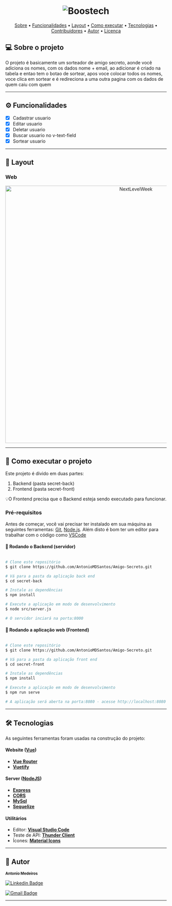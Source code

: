 <h1 align="center">
    <img alt="Boostech" title="#NextLevelWeek" src="https://user-images.githubusercontent.com/80727142/222713250-71d70510-3ee0-4f4a-9091-fb290b3de2d8.png" />
</h1>

<p align="center">
 <a href="#-sobre-o-projeto">Sobre</a> •
 <a href="#-funcionalidades">Funcionalidades</a> •
 <a href="#-layout">Layout</a> • 
 <a href="#-como-executar-o-projeto">Como executar</a> • 
 <a href="#-tecnologias">Tecnologias</a> • 
 <a href="#-contribuidores">Contribuidores</a> • 
 <a href="#-autor">Autor</a> • 
 <a href="#user-content--licença">Licença</a>
</p>


## 💻 Sobre o projeto

O projeto é basicamente um sorteador de amigo secreto, aonde você adiciona os nomes, com os dados nome + email, ao adicionar é criado na tabela e entao tem o botao de sortear, apos voce colocar todos os nomes, voce clica em sortear e é redireciona a uma outra pagina com os dados de quem caiu com quem

---

## ⚙️ Funcionalidades

- [x] Cadastrar usuario
- [x] Editar usuario
- [x] Deletar usuario
- [x] Buscar usuario no v-text-field
- [x] Sortear usuario 

---

## 🎨 Layout

### Web

<p align="center" style="display: flex; align-items: flex-start; justify-content: center;">
  <img alt="NextLevelWeek" title="#NextLevelWeek" src="https://user-images.githubusercontent.com/80727142/222730229-7705a42b-dd16-483d-b108-48c3a7ed0c5b.png" width="800px">
</p>

---

## 🚀 Como executar o projeto

Este projeto é divido em duas partes:
1. Backend (pasta secret-back) 
2. Frontend (pasta secret-front)

💡O Frontend precisa que o Backend esteja sendo executado para funcionar.

### Pré-requisitos

Antes de começar, você vai precisar ter instalado em sua máquina as seguintes ferramentas:
[Git](https://git-scm.com), [Node.js](https://nodejs.org/en/). 
Além disto é bom ter um editor para trabalhar com o código como [VSCode](https://code.visualstudio.com/)

#### 🎲 Rodando o Backend (servidor)

```bash

# Clone este repositório
$ git clone https://github.com/AntonioMDSantos/Amigo-Secreto.git

# Vá para a pasta da aplicação back end
$ cd secret-back

# Instale as dependências
$ npm install

# Execute a aplicação em modo de desenvolvimento
$ node src/server.js

# O servidor inciará na porta:8000

```

#### 🧭 Rodando a aplicação web (Frontend)

```bash

# Clone este repositório
$ git clone https://github.com/AntonioMDSantos/Amigo-Secreto.git

# Vá para a pasta da aplicação front end
$ cd secret-front

# Instale as dependências
$ npm install

# Execute a aplicação em modo de desenvolvimento
$ npm run serve

# A aplicação será aberta na porta:8080 - acesse http://localhost:8080

```

---

## 🛠 Tecnologias

As seguintes ferramentas foram usadas na construção do projeto:

#### **Website**  ([Vue](https://vuejs.org/))

-   **[Vue Router](https://router.vuejs.org/)**
-   **[Vuetify](https://vuetifyjs.com/en/)**


#### [](https://github.com/tgmarinho/Ecoleta#server-nodejs--typescript)**Server**  ([NodeJS](https://nodejs.org/en/))

-   **[Express](https://expressjs.com/)**
-   **[CORS](https://expressjs.com/en/resources/middleware/cors.html)**
-   **[MySql](https://www.mysql.com/)**
-   **[Sequelize](https://sequelize.org/)**

#### [](https://github.com/tgmarinho/Ecoleta#utilit%C3%A1rios)**Utilitários**

-   Editor:  **[Visual Studio Code](https://code.visualstudio.com/)**
-   Teste de API:  **[Thunder Client](https://marketplace.visualstudio.com/items?itemName=rangav.vscode-thunder-client)**
-   Ícones:  **[Material Icons](https://pictogrammers.com/library/mdi/?welcome)**


---


## 🦸 Autor

 
 <sub><b>Antonio Medeiros</b></sub>
 <br />

[![Linkedin Badge](https://img.shields.io/badge/-Antonio-blue?style=flat-square&logo=Linkedin&logoColor=white&link=https://www.linkedin.com/in/antoniomdsantoss/)](https://www.linkedin.com/in/antoniomdsantoss/) 

[![Gmail Badge](https://img.shields.io/badge/-Antonio-c14438?style=flat-square&logo=Gmail&logoColor=white&link=mailto:tony-ms@hotmail.com)](mailto:tony-ms@hotmail.com)

---
